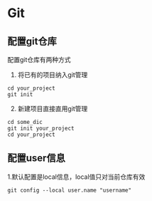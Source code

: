 # Git  
## 配置git仓库
配置git仓库有两种方式    
1. 将已有的项目纳入git管理  
```shell
cd your_project  
git init  
```  
2. 新建项目直接直用git管理  
```shell
cd some_dic
git init your_project
cd your_project
```  
## 配置user信息  
1.默认配置是local信息，local值只对当前仓库有效  
```shell
git config --local user.name "username"
```




